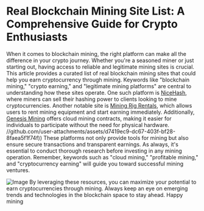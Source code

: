 # Real Blockchain Mining Site List: A Comprehensive Guide for Crypto Enthusiasts
When it comes to blockchain mining, the right platform can make all the difference in your crypto journey. Whether you're a seasoned miner or just starting out, having access to reliable and legitimate mining sites is crucial. This article provides a curated list of real blockchain mining sites that could help you earn cryptocurrency through mining. Keywords like "blockchain mining," "crypto earning," and "legitimate mining platforms" are central to understanding how these sites operate.
One such platform is [NiceHash](https://www.nicehash.com), where miners can sell their hashing power to clients looking to mine cryptocurrencies. Another notable site is [Mining Rig Rentals](https://miningrigrentals.com), which allows users to rent mining equipment and start earning immediately. Additionally, [Genesis Mining](https://www.genesis-mining.com) offers cloud mining contracts, making it easier for individuals to participate without the need for physical hardware.
 //github.com/user-attachments/assets/d7419ec9-dc67-403f-bf28-8faea5f1f74f))
These platforms not only provide tools for mining but also ensure secure transactions and transparent earnings. As always, it's essential to conduct thorough research before investing in any mining operation. Remember, keywords such as "cloud mining," "profitable mining," and "cryptocurrency earning" will guide you toward successful mining ventures.

![Image](https://github.com/user-attachments/assets/d7419ec9-dc67-403f-bf28-8faea5f1f74f)
By leveraging these resources, you can maximize your potential to earn cryptocurrencies through mining. Always keep an eye on emerging trends and technologies in the blockchain space to stay ahead. Happy mining
